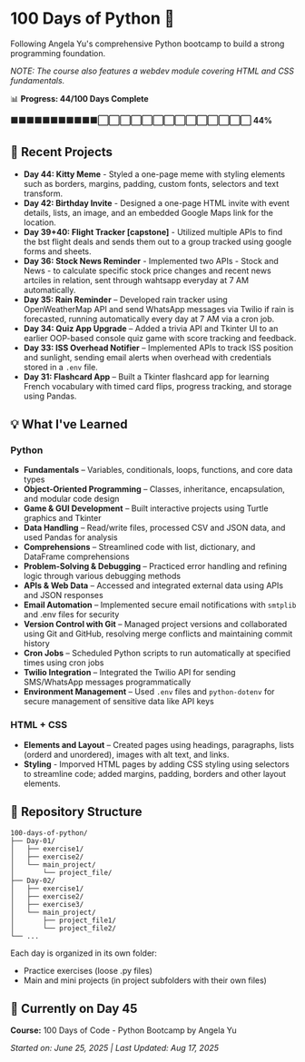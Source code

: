 # 100 Days of Python 🐍

Following Angela Yu's comprehensive Python bootcamp to build a strong programming foundation.

*NOTE: The course also features a webdev module covering HTML and CSS fundamentals.* 

📊 **Progress: 44/100 Days Complete**

**🟩🟩🟩🟩🟩🟩🟩🟩🟩🟩🟩⬜⬜⬜⬜⬜⬜⬜⬜⬜⬜⬜⬜⬜⬜ 44%**


## 🚀 Recent Projects
- **Day 44: Kitty Meme** - Styled a one-page meme with styling elements such as borders, margins, padding, custom fonts, selectors and text transform. 
- **Day 42: Birthday Invite** - Designed a one-page HTML invite with event details, lists, an image, and an embedded Google Maps link for the location.
- **Day 39+40: Flight Tracker [capstone]** - Utilized multiple APIs to find the bst flight deals and sends them out to a group tracked using google forms and sheets.
- **Day 36: Stock News Reminder** - Implemented two APIs - Stock and News - to calculate specific stock price changes and recent news artciles in relation, sent through wahtsapp everyday at 7 AM automatically. 
- **Day 35: Rain Reminder** – Developed rain tracker using OpenWeatherMap API and send WhatsApp messages via Twilio if rain is forecasted, running automatically every day at 7 AM via a cron job.
- **Day 34: Quiz App Upgrade** – Added a trivia API and Tkinter UI to an earlier OOP-based console quiz game with score tracking and feedback.
- **Day 33: ISS Overhead Notifier** – Implemented APIs to track ISS position and sunlight, sending email alerts when overhead with credentials stored in a `.env` file.
- **Day 31: Flashcard App** – Built a Tkinter flashcard app for learning French vocabulary with timed card flips, progress tracking, and storage using Pandas.

## 💡 What I've Learned

### **Python**
- **Fundamentals** – Variables, conditionals, loops, functions, and core data types  
- **Object-Oriented Programming** – Classes, inheritance, encapsulation, and modular code design  
- **Game & GUI Development** – Built interactive projects using Turtle graphics and Tkinter  
- **Data Handling** – Read/write files, processed CSV and JSON data, and used Pandas for analysis  
- **Comprehensions** – Streamlined code with list, dictionary, and DataFrame comprehensions  
- **Problem-Solving & Debugging** – Practiced error handling and refining logic through various debugging methods  
- **APIs & Web Data** – Accessed and integrated external data using APIs and JSON responses  
- **Email Automation** – Implemented secure email notifications with `smtplib` and .env files for security  
- **Version Control with Git** – Managed project versions and collaborated using Git and GitHub, resolving merge conflicts and maintaining commit history  
- **Cron Jobs** – Scheduled Python scripts to run automatically at specified times using cron jobs  
- **Twilio Integration** – Integrated the Twilio API for sending SMS/WhatsApp messages programmatically  
- **Environment Management** – Used `.env` files and `python-dotenv` for secure management of sensitive data like API keys  

### **HTML + CSS**
- **Elements and Layout** – Created pages using headings, paragraphs, lists (orderd and unordered), images with alt text, and links.
- **Styling** - Imporved HTML pages by adding CSS styling using selectors to streamline code; added margins, padding, borders and other layout elements. 

## 📁 Repository Structure

```
100-days-of-python/
├── Day-01/
│   ├── exercise1/
│   ├── exercise2/
│   └── main_project/
│       └── project_file/ 
├── Day-02/
│   ├── exercise1/
│   ├── exercise2/
│   ├── exercise3/
│   └── main_project/
│       ├── project_file1/
│       └── project_file2/    
└── ...
```

Each day is organized in its own folder:
* Practice exercises (loose .py files)
* Main and mini projects (in project subfolders with their own files)

## 🎯 Currently on Day 45

**Course:** 100 Days of Code - Python Bootcamp by Angela Yu

*Started on: June 25, 2025 | Last Updated: Aug 17, 2025*
